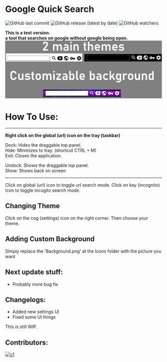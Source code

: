 # Google Quick Search  

![GitHub last commit](https://img.shields.io/github/last-commit/IKedi/GQSApp) ![GitHub release (latest by date)](https://img.shields.io/github/v/release/IKedi/GQSApp?color=brightgreen&label=version) ![GitHub watchers](https://img.shields.io/github/watchers/IKedi/GQSApp?color=brightgreen) 

**This is a test version.  
a tool that searches on google without google being open.**  
![Image](https://raw.githubusercontent.com/IKedi/Photos/master/GQSIntro.png)

# How To Use:
--------------------------------
**Right click on the global (url) icon on the tray (taskbar)**  
  
Dock: Hides the draggable top panel.  
Hide: Minimizes to tray. (shortcut CTRL + M)  
Exit: Closes the application.  
  
Undock: Shows the draggable top panel.  
Show: Shows back on screen

--------------------------------  
Click on global (url) icon to toggle url search mode.
Click on key (incognito) icon to toggle incogito search mode.

**Changing Theme**  
--------------------------------
Click on the cog (settings) icon on the right corner. Then choose your theme.  

**Adding Custom Background**  
--------------------------------
Simply replace the 'Background.png' at the Icons folder with the picture you want  
  
**Next update stuff:**  
--------------------------------
 - Probably more bug fix

**Changelogs:**  
--------------------------------
 - Added new settings UI
 - Fixed some UI things

This is still WIP.  

**Contributors:**  
--------------------------------
[![c1](https://avatars0.githubusercontent.com/u/36607876?s=46&v=4)](https://github.com/IKedi)
